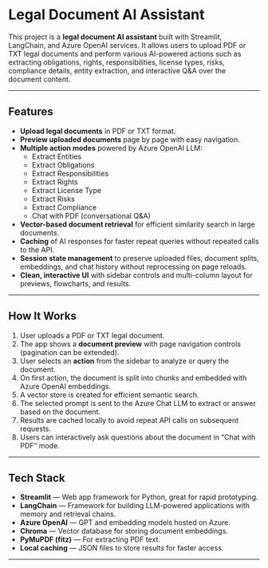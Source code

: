 # Legal Document AI Assistant

This project is a **legal document AI assistant** built with Streamlit, LangChain, and Azure OpenAI services. It allows users to upload PDF or TXT legal documents and perform various AI-powered actions such as extracting obligations, rights, responsibilities, license types, risks, compliance details, entity extraction, and interactive Q&A over the document content.

---

## Features

- **Upload legal documents** in PDF or TXT format.
- **Preview uploaded documents** page by page with easy navigation.
- **Multiple action modes** powered by Azure OpenAI LLM:
  - Extract Entities
  - Extract Obligations
  - Extract Responsibilities
  - Extract Rights
  - Extract License Type
  - Extract Risks
  - Extract Compliance
  - Chat with PDF (conversational Q&A)
- **Vector-based document retrieval** for efficient similarity search in large documents.
- **Caching** of AI responses for faster repeat queries without repeated calls to the API.
- **Session state management** to preserve uploaded files, document splits, embeddings, and chat history without reprocessing on page reloads.
- **Clean, interactive UI** with sidebar controls and multi-column layout for previews, flowcharts, and results.
  
---

## How It Works

1. User uploads a PDF or TXT legal document.
2. The app shows a **document preview** with page navigation controls (pagination can be extended).
3. User selects an **action** from the sidebar to analyze or query the document.
4. On first action, the document is split into chunks and embedded with Azure OpenAI embeddings.
5. A vector store is created for efficient semantic search.
6. The selected prompt is sent to the Azure Chat LLM to extract or answer based on the document.
7. Results are cached locally to avoid repeat API calls on subsequent requests.
8. Users can interactively ask questions about the document in “Chat with PDF” mode.

---

## Tech Stack

- **Streamlit** — Web app framework for Python, great for rapid prototyping.
- **LangChain** — Framework for building LLM-powered applications with memory and retrieval chains.
- **Azure OpenAI** — GPT and embedding models hosted on Azure.
- **Chroma** — Vector database for storing document embeddings.
- **PyMuPDF (fitz)** — For extracting PDF text.
- **Local caching** — JSON files to store results for faster access.

---
